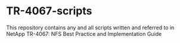 # TR-4067-scripts

This repository contains any and all scripts written and referred to in NetApp TR-4067: NFS Best Practice and Implementation Guide
